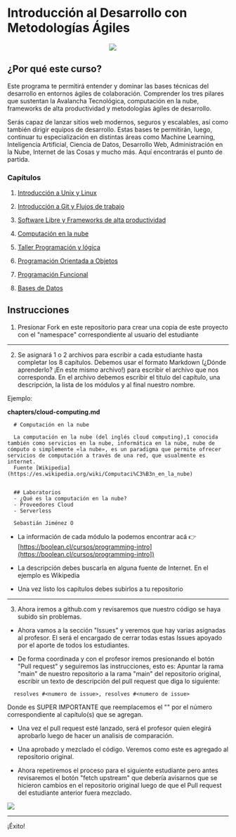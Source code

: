 # Introducción al Desarrollo con Metodologías Ágiles

<div style="display:flex;justify-content:center;max-width:50vw;">
<img src="https://res.cloudinary.com/boolean-spa/image/upload/v1589763530/html_tczgrv.jpg">
</div>

## ¿Por qué este curso?

Este programa te permitirá entender y dominar las bases técnicas del desarrollo en entornos ágiles de colaboración. Comprender los tres pilares que sustentan la Avalancha Tecnológica, computación en la nube, frameworks de alta productividad y metodologías ágiles de desarrollo.


Serás capaz de lanzar sitios web modernos, seguros y escalables, así como también dirigir equipos de desarrollo. Estas bases te permitirán, luego, continuar tu especialización en distintas áreas como Machine Learning, Inteligencia Artificial, Ciencia de Datos, Desarrollo Web, Administración en la Nube, Internet de las Cosas y mucho más. Aquí encontrarás el punto de partida.

### Capítulos

1. [Introducción a Unix y Linux](chapters/intro-linux.md)

2. [Introducción a Git y Flujos de trabajo](chapters/using-git.md)

3. [Software Libre y Frameworks de alta productividad](chapters/open-source-frameworks.md)

4. [Computación en la nube](chapters/cloud-computing.md)

5. [Taller Programación y lógica](chapters/programming-session.md)

6. [Programación Orientada a Objetos](chapters/object-oriented-programming.md)

7. [Programación Funcional](chapters/functional-programming.md)

8. [Bases de Datos](chapters/databases.md)


## Instrucciones
1. Presionar Fork en este repositorio para crear una copia de este proyecto con el "namespace" correspondiente al usuario del estudiante

---
2. Se asignará 1 o 2 archivos para escribir a cada estudiante hasta completar los 8 capítulos. 
Debemos usar el formato Markdown (¿Dónde aprenderlo? ¡En este mismo archivo!) para escribir el archivo que nos corresponda. 
En el archivo debemos escribir el titulo del capítulo, una descripción, la lista de los módulos y al final nuestro nombre.

Ejemplo:

**chapters/cloud-computing.md**
```
  # Computación en la nube

  La computación en la nube (del inglés cloud computing),1​ conocida también como servicios en la nube, informática en la nube, nube de cómputo o simplemente «la nube», es un paradigma que permite ofrecer servicios de computación a través de una red, que usualmente es internet. 
  Fuente [Wikipedia](https://es.wikipedia.org/wiki/Computaci%C3%B3n_en_la_nube)


  ## Laboratorios
  - ¿Qué es la computación en la nube?
  - Proveedores Cloud
  - Serverless

  Sebastián Jiménez O
```

- La información de cada módulo la podemos encontrar acá 👉 [https://boolean.cl/cursos/programming-intro](https://boolean.cl/cursos/programming-intro])

- La descripción debes buscarla en alguna fuente de Internet. En el ejemplo es Wikipedia

- Una vez listo los capítulos debes subirlos a tu repositorio

---
3. Ahora iremos a github.com y revisaremos que nuestro código se haya subido sin problemas.
  - Ahora vamos a la sección "Issues" y veremos que hay varias asignadas al profesor. El será el encargado de cerrar todas estas Issues apoyado por el aporte de todos los estudiantes.

  - De forma coordinada y con el profesor iremos presionando el botón "Pull request" y seguiremos las instrucciones, esto es: Apuntar la rama "main" de nuestro repositorio a la rama "main" del repositorio original, escribir un texto de descripción del pull request que diga lo siguiente:
  ```
    resolves #<numero de issue>, resolves #<numero de issue>
  ```
  Donde es SUPER IMPORTANTE que reemplacemos el "<numero de issue>" por el número correspondiente al capítulo(s) que se agregan.

  - Una vez el pull request esté lanzado, será el profesor quien elegirá aprobarlo luego de hacer un analisis de comparación.
  - Una aprobado y mezclado el código. Veremos como este es agregado al repositorio original.

  - Ahora repetiremos el proceso para el siguiente estudiante pero antes revisaremos el botón "fetch upstream" que debería avisarnos que se hicieron cambios en el repositorio original luego de que el Pull request del estudiante anterior fuera mezclado.

   <img src="https://res.cloudinary.com/boolean-spa/image/upload/v1631046834/programming-intro/fetch-upstream_ilctfk.png">

---
  ¡Éxito!
